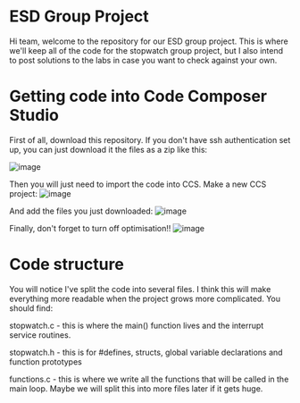 # ESD Group Project

Hi team, welcome to the repository for our ESD group project. This is where we'll keep all of the code for the stopwatch group project, but I also intend to post solutions to the labs in case you want to check against your own.

# Getting code into Code Composer Studio

First of all, download this repository. If you don't have ssh authentication set up, you can just download it the files as a zip like this:

![image](https://github.com/cboswel/stopwatch/assets/71510545/8939e41f-deef-4182-a772-3410369f3d82)

Then you will just need to import the code into CCS. Make a new CCS project:
![image](https://github.com/cboswel/stopwatch/assets/71510545/61a71969-979e-4d9a-845c-0f434762d2f0)

And add the files you just downloaded:
![image](https://github.com/cboswel/stopwatch/assets/71510545/4285ec3c-ac32-464f-9ac0-84ec38ae937c)

Finally, don't forget to turn off optimisation!!
![image](https://github.com/cboswel/stopwatch/assets/71510545/39f77cf7-bf11-432d-988a-59193b09ddb0)

# Code structure

You will notice I've split the code into several files. I think this will make everything more readable when the project grows more complicated. You should find:

stopwatch.c - this is where the main() function lives and the interrupt service routines.

stopwatch.h - this is for #defines, structs, global variable declarations and function prototypes

functions.c - this is where we write all the functions that will be called in the main loop. Maybe we will split this into more files later if it gets huge.
